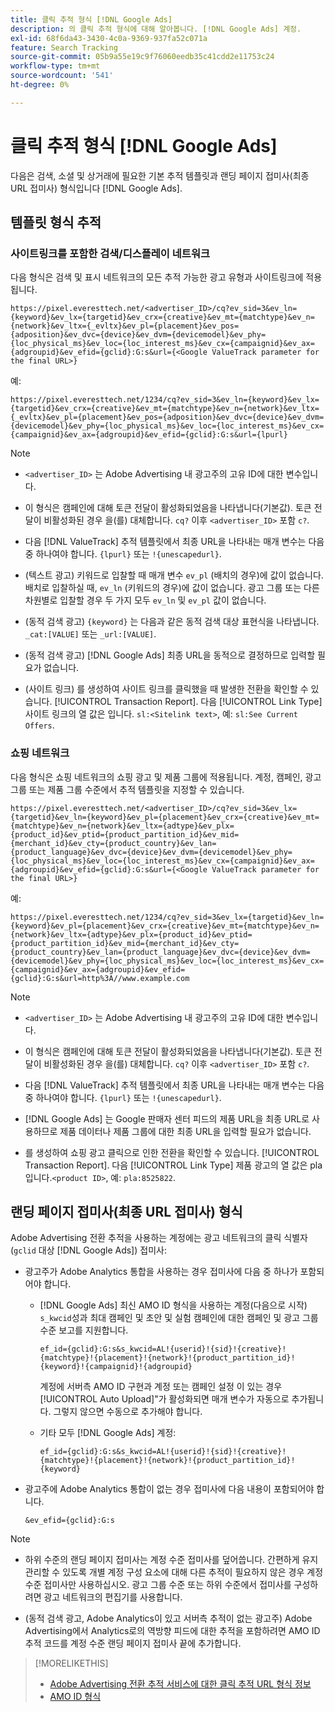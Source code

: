 ```yaml
---
title: 클릭 추적 형식 [!DNL Google Ads]
description: 의 클릭 추적 형식에 대해 알아봅니다. [!DNL Google Ads] 계정.
exl-id: 68f6da43-3430-4c0a-9369-937fa52c071a
feature: Search Tracking
source-git-commit: 05b9a55e19c9f76060eedb35c41cdd2e11753c24
workflow-type: tm+mt
source-wordcount: '541'
ht-degree: 0%

---
```


# 클릭 추적 형식 [!DNL Google Ads]

다음은 검색, 소셜 및 상거래에 필요한 기본 추적 템플릿과 랜딩 페이지 접미사(최종 URL 접미사) 형식입니다 [!DNL Google Ads].

## 템플릿 형식 추적

### 사이트링크를 포함한 검색/디스플레이 네트워크

다음 형식은 검색 및 표시 네트워크의 모든 추적 가능한 광고 유형과 사이트링크에 적용됩니다.

`https://pixel.everesttech.net/<advertiser_ID>/cq?ev_sid=3&ev_ln={keyword}&ev_lx={targetid}&ev_crx={creative}&ev_mt={matchtype}&ev_n={network}&ev_ltx={_evltx}&ev_pl={placement}&ev_pos={adposition}&ev_dvc={device}&ev_dvm={devicemodel}&ev_phy={loc_physical_ms}&ev_loc={loc_interest_ms}&ev_cx={campaignid}&ev_ax={adgroupid}&ev_efid={gclid}:G:s&url={<Google ValueTrack parameter for the final URL>}`

예:

`https://pixel.everesttech.net/1234/cq?ev_sid=3&ev_ln={keyword}&ev_lx={targetid}&ev_crx={creative}&ev_mt={matchtype}&ev_n={network}&ev_ltx={_evltx}&ev_pl={placement}&ev_pos={adposition}&ev_dvc={device}&ev_dvm={devicemodel}&ev_phy={loc_physical_ms}&ev_loc={loc_interest_ms}&ev_cx={campaignid}&ev_ax={adgroupid}&ev_efid={gclid}:G:s&url={lpurl}`

>[!NOTE]
>
>* `<advertiser_ID>` 는 Adobe Advertising 내 광고주의 고유 ID에 대한 변수입니다.
>
>* 이 형식은 캠페인에 대해 토큰 전달이 활성화되었음을 나타냅니다(기본값). 토큰 전달이 비활성화된 경우 을(를) 대체합니다. `cq?` 이후 `<advertiser_ID>` 포함 `c?`.
>
>* 다음 [!DNL ValueTrack] 추적 템플릿에서 최종 URL을 나타내는 매개 변수는 다음 중 하나여야 합니다. `{lpurl}` 또는 `!{unescapedurl}`.
>
>* (텍스트 광고) 키워드로 입찰할 때 매개 변수 `ev_pl` (배치의 경우)에 값이 없습니다. 배치로 입찰하실 때, `ev_ln` (키워드의 경우)에 값이 없습니다. 광고 그룹 또는 다른 차원별로 입찰할 경우 두 가지 모두 `ev_ln` 및 `ev_pl` 값이 없습니다.
>
>* (동적 검색 광고) `{keyword}` 는 다음과 같은 동적 검색 대상 표현식을 나타냅니다. `_cat:[VALUE]` 또는 `_url:[VALUE]`.
>
>* (동적 검색 광고) [!DNL Google Ads] 최종 URL을 동적으로 결정하므로 입력할 필요가 없습니다.
>
>* (사이트 링크) 를 생성하여 사이트 링크를 클릭했을 때 발생한 전환을 확인할 수 있습니다. [!UICONTROL Transaction Report]. 다음 [!UICONTROL Link Type] 사이트 링크의 열 값은 입니다. `sl:<Sitelink text>`, 예: `sl:See Current Offers`.

### 쇼핑 네트워크

다음 형식은 쇼핑 네트워크의 쇼핑 광고 및 제품 그룹에 적용됩니다. 계정, 캠페인, 광고 그룹 또는 제품 그룹 수준에서 추적 템플릿을 지정할 수 있습니다.

`https://pixel.everesttech.net/<advertiser_ID>/cq?ev_sid=3&ev_lx={targetid}&ev_ln={keyword}&ev_pl={placement}&ev_crx={creative}&ev_mt={matchtype}&ev_n={network}&ev_ltx={adtype}&ev_plx={product_id}&ev_ptid={product_partition_id}&ev_mid={merchant_id}&ev_cty={product_country}&ev_lan={product_language}&ev_dvc={device}&ev_dvm={devicemodel}&ev_phy={loc_physical_ms}&ev_loc={loc_interest_ms}&ev_cx={campaignid}&ev_ax={adgroupid}&ev_efid={gclid}:G:s&url={<Google ValueTrack parameter for the final URL>}`

예:

`https://pixel.everesttech.net/1234/cq?ev_sid=3&ev_lx={targetid}&ev_ln={keyword}&ev_pl={placement}&ev_crx={creative}&ev_mt={matchtype}&ev_n={network}&ev_ltx={adtype}&ev_plx={product_id}&ev_ptid={product_partition_id}&ev_mid={merchant_id}&ev_cty={product_country}&ev_lan={product_language}&ev_dvc={device}&ev_dvm={devicemodel}&ev_phy={loc_physical_ms}&ev_loc={loc_interest_ms}&ev_cx={campaignid}&ev_ax={adgroupid}&ev_efid={gclid}:G:s&url=http%3A//www.example.com`

>[!NOTE]
>
>* `<advertiser_ID>` 는 Adobe Advertising 내 광고주의 고유 ID에 대한 변수입니다.
>
>* 이 형식은 캠페인에 대해 토큰 전달이 활성화되었음을 나타냅니다(기본값). 토큰 전달이 비활성화된 경우 을(를) 대체합니다. `cq?` 이후 `<advertiser_ID>` 포함 `c?`.
>
>* 다음 [!DNL ValueTrack] 추적 템플릿에서 최종 URL을 나타내는 매개 변수는 다음 중 하나여야 합니다. `{lpurl}` 또는 `!{unescapedurl}`.
>
>* [!DNL Google Ads] 는 Google 판매자 센터 피드의 제품 URL을 최종 URL로 사용하므로 제품 데이터나 제품 그룹에 대한 최종 URL을 입력할 필요가 없습니다.
>
>* 를 생성하여 쇼핑 광고 클릭으로 인한 전환을 확인할 수 있습니다. [!UICONTROL Transaction Report]. 다음 [!UICONTROL Link Type] 제품 광고의 열 값은 pla입니다.`<product ID>`, 예: `pla:8525822`.

## 랜딩 페이지 접미사(최종 URL 접미사) 형식

Adobe Advertising 전환 추적을 사용하는 계정에는 광고 네트워크의 클릭 식별자(`gclid` 대상 [!DNL Google Ads]) 접미사:

* 광고주가 Adobe Analytics 통합을 사용하는 경우 접미사에 다음 중 하나가 포함되어야 합니다.

   * [!DNL Google Ads] 최신 AMO ID 형식을 사용하는 계정(다음으로 시작) `s_kwcid`성과 최대 캠페인 및 초안 및 실험 캠페인에 대한 캠페인 및 광고 그룹 수준 보고를 지원합니다.

     `ef_id={gclid}:G:s&s_kwcid=AL!{userid}!{sid}!{creative}!{matchtype}!{placement}!{network}!{product_partition_id}!{keyword}!{campaignid}!{adgroupid}`

     계정에 서버측 AMO ID 구현과 계정 또는 캠페인 설정 이 있는 경우[!UICONTROL Auto Upload]&quot;가 활성화되면 매개 변수가 자동으로 추가됩니다. 그렇지 않으면 수동으로 추가해야 합니다.

   * 기타 모두 [!DNL Google Ads] 계정:

     `ef_id={gclid}:G:s&s_kwcid=AL!{userid}!{sid}!{creative}!{matchtype}!{placement}!{network}!{product_partition_id}!{keyword}`

* 광고주에 Adobe Analytics 통합이 없는 경우 접미사에 다음 내용이 포함되어야 합니다.

  `&ev_efid={gclid}:G:s`

>[!NOTE]
>
>* 하위 수준의 랜딩 페이지 접미사는 계정 수준 접미사를 덮어씁니다. 간편하게 유지 관리할 수 있도록 개별 계정 구성 요소에 대해 다른 추적이 필요하지 않은 경우 계정 수준 접미사만 사용하십시오. 광고 그룹 수준 또는 하위 수준에서 접미사를 구성하려면 광고 네트워크의 편집기를 사용합니다.
>
>* (동적 검색 광고, Adobe Analytics이 있고 서버측 추적이 없는 광고주) Adobe Advertising에서 Analytics로의 역방향 피드에 대한 추적을 포함하려면 AMO ID 추적 코드를 계정 수준 랜딩 페이지 접미사 끝에 추가합니다.

>[!MORELIKETHIS]
>
>* [Adobe Advertising 전환 추적 서비스에 대한 클릭 추적 URL 형식 정보](formats-click-tracking-about.md)
>* [AMO ID 형식](/help/integrations/analytics/ids.md#amo-id-formats)
